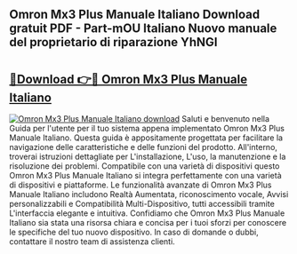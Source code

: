 ## Omron Mx3 Plus Manuale Italiano Download gratuit PDF - Part-mOU Italiano Nuovo manuale del proprietario di riparazione YhNGI

# <h2><a href="http://dfblr86.blite.top/?on=Omron+Mx3+Plus+Manuale+Italiano">🔗Download 👉🔴 Omron Mx3 Plus Manuale Italiano</a></h2>

[![Omron Mx3 Plus Manuale Italiano download](https://i.imgur.com/lujVjoI.png)](http://dfblr86.blite.top/?on=Omron+Mx3+Plus+Manuale+Italiano)
Saluti e benvenuto nella Guida per l'utente per il tuo sistema appena implementato Omron Mx3 Plus Manuale Italiano. Questa guida è appositamente progettata per facilitare la navigazione delle caratteristiche e delle funzioni del prodotto. All'interno, troverai istruzioni dettagliate per L'installazione, L'uso, la manutenzione e la risoluzione dei problemi. Compatibile con una varietà di dispositivi questo Omron Mx3 Plus Manuale Italiano si integra perfettamente con una varietà di dispositivi e piattaforme. Le funzionalità avanzate di Omron Mx3 Plus Manuale Italiano includono Realtà Aumentata, riconoscimento vocale, Avvisi personalizzabili e Compatibilità Multi-Dispositivo, tutti accessibili tramite L'interfaccia elegante e intuitiva. Confidiamo che Omron Mx3 Plus Manuale Italiano sia stata una risorsa chiara e concisa per i tuoi sforzi per conoscere le specifiche del tuo nuovo dispositivo. In caso di domande o dubbi, contattare il nostro team di assistenza clienti.
